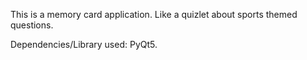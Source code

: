 This is a memory card application. Like a quizlet about sports themed questions. 

Dependencies/Library used: PyQt5.
